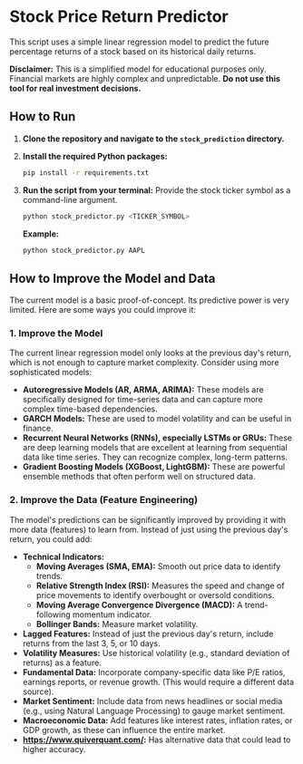 # Stock Price Return Predictor

This script uses a simple linear regression model to predict the future percentage returns of a stock based on its historical daily returns.

**Disclaimer:** This is a simplified model for educational purposes only. Financial markets are highly complex and unpredictable. **Do not use this tool for real investment decisions.**

## How to Run

1.  **Clone the repository and navigate to the `stock_prediction` directory.**

2.  **Install the required Python packages:**
    ```bash
    pip install -r requirements.txt
    ```

3.  **Run the script from your terminal:**
    Provide the stock ticker symbol as a command-line argument.

    ```bash
    python stock_predictor.py <TICKER_SYMBOL>
    ```

    **Example:**
    ```bash
    python stock_predictor.py AAPL
    ```

## How to Improve the Model and Data

The current model is a basic proof-of-concept. Its predictive power is very limited. Here are some ways you could improve it:

### 1. Improve the Model

The current linear regression model only looks at the previous day's return, which is not enough to capture market complexity. Consider using more sophisticated models:

*   **Autoregressive Models (AR, ARMA, ARIMA):** These models are specifically designed for time-series data and can capture more complex time-based dependencies.
*   **GARCH Models:** These are used to model volatility and can be useful in finance.
*   **Recurrent Neural Networks (RNNs), especially LSTMs or GRUs:** These are deep learning models that are excellent at learning from sequential data like time series. They can recognize complex, long-term patterns.
*   **Gradient Boosting Models (XGBoost, LightGBM):** These are powerful ensemble methods that often perform well on structured data.

### 2. Improve the Data (Feature Engineering)

The model's predictions can be significantly improved by providing it with more data (features) to learn from. Instead of just using the previous day's return, you could add:

*   **Technical Indicators:**
    *   **Moving Averages (SMA, EMA):** Smooth out price data to identify trends.
    *   **Relative Strength Index (RSI):** Measures the speed and change of price movements to identify overbought or oversold conditions.
    *   **Moving Average Convergence Divergence (MACD):** A trend-following momentum indicator.
    *   **Bollinger Bands:** Measure market volatility.
*   **Lagged Features:** Instead of just the previous day's return, include returns from the last 3, 5, or 10 days.
*   **Volatility Measures:** Use historical volatility (e.g., standard deviation of returns) as a feature.
*   **Fundamental Data:** Incorporate company-specific data like P/E ratios, earnings reports, or revenue growth. (This would require a different data source).
*   **Market Sentiment:** Include data from news headlines or social media (e.g., using Natural Language Processing) to gauge market sentiment.
*   **Macroeconomic Data:** Add features like interest rates, inflation rates, or GDP growth, as these can influence the entire market.
*   **https://www.quiverquant.com/:** Has alternative data that could lead to higher accuracy.